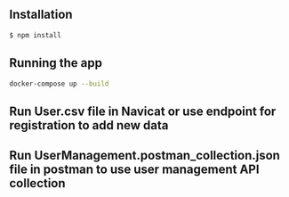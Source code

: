 ## Installation

```bash
$ npm install
```

## Running the app

```bash
docker-compose up --build
```
## Run User.csv file in Navicat or use endpoint for registration to add new data

## Run UserManagement.postman_collection.json file in postman to use user management API collection

